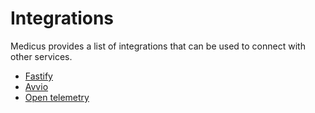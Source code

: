 # Integrations

Medicus provides a list of integrations that can be used to connect with other services.

- [Fastify](./fastify.md)
- [Avvio](./avvio.md)
- [Open telemetry](./open-telemetry.md)
